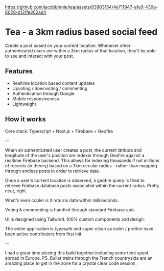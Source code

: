 


https://github.com/jacobbinnie/tea/assets/83803154/4e711947-a1e9-439e-8628-d131fe262ad4




# Tea - a 3km radius based social feed

Create a post based on your current location. Whenever other authenticated users are within a 3km radius of that location, they'll be able to see and interact with your post.






## Features

- Realtime location based content updates
- Upvoting / downvoting / commenting
- Authentication through Google
- Mobile responsiveness
- Lightweight

## How it works

Core stack: Typescript + Next.js + Firebase + Geofire

--

When an authenticated user creates a post, the current latitude and longitude of the user's position are indexer through Geofire against a realtime Firebase backend. This allows for indexing thousands if not millions of records (in theory) based on a 3km circular radius - rather than mapping through endless posts in order to retrieve data.

Once a user's current location is observed, a geofire query is fired to retrieve Firebase database posts associated within the current radius. Pretty neat, right.

What's even cooler is it returns data within milliseconds.

Voting & commenting is handled through standard Firebase apis.

UI is designed using Tailwind. 100% custom components and design.

The entire application is typesafe and super clean as eslint / prettier have been active contributors from first init.

--

I had a great time piecing this build together including some time spent abroad in Europe. PS. Bullet trains through the French countryside are an amazing place to get in the zone for a crystal clear code session.
